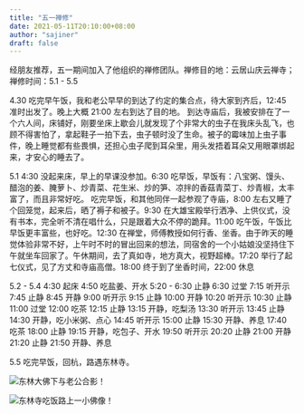 ```yaml
---
title: "五一禅修"
date: 2021-05-11T20:10:00+08:00
author: "sajiner"
draft: false
---
```

经朋友推荐，五一期间加入了他组织的禅修团队。禅修目的地：云居山庆云禅寺；禅修时间：5.1 - 5.5

4.30 
吃完早午饭，我和老公早早的到达了约定的集合点，待大家到齐后，12:45 准时出发了。晚上大概 21:00 左右到达了目的地。
到达寺庙后，我被安排在了一个六人间，床铺好，刚要坐床上歇会儿就发现了个非常大的虫子在我床头乱飞，也顾不得害怕了，拿起鞋子一拍下去，虫子顿时没了生命。被子的霉味加上虫子事件，晚上睡觉都有些畏惧，还担心虫子爬到耳朵里，用头发捂着耳朵又用眼罩绑起来，才安心的睡去了。

5.1
4:30 没起来床，早上的早课没参加。6:30 吃早饭，早饭有：八宝粥、馒头、醋泡的姜、腌萝卜、炒青菜、花生米、炒的笋、凉拌的香菇青菜丁、炒青椒，太丰富了，而且非常好吃。
吃完早饭，和其他同伴一起参观了寺庙，8:00 左右又睡了个回笼觉，起来后，晒了褥子和被子。9:30 在大雄宝殿举行洒净、上供仪式，没有书本，完全听不清在唱什么，只是跟着大众不停的跪拜。11:00 吃午饭，午饭比早饭更丰富些，也好吃。12:30 在禅堂，师傅教授如何行香、坐香。由于昨天的睡觉体验非常不好，上午时不时的冒出回来的想法，同宿舍的一个小姑娘没坚持住下午就坐车回家了。午休期间，去了真如寺，地方真大，视野超棒。17:20 举行了起七仪式，见了方丈和寺庙高僧。18:00 终于到了坐香时间，22:00 休息

5.2 - 5.4
4:30 起床
4:50 吃盐姜、开水
5:20 - 6:30 止静
6:30 过堂
7:15 听开示
7:45 止静
8:45 开静
9:00 听开示
9:15 止静
10:00 开静
10:20 听开示
10:30 止静
11:00 过堂
12:00 吃茶
12:15 止静
13:15 开静，吃梨汤
13:30 听开示
13:45 止静
14:30 开静，吃小米粥、点心
14:45 听开示
15:00 止静
15:30 开静、养息
17:40 吃茶
18:00 止静
19:15 开静，吃包子、开水
19:50 听开示
20:20 止静
21:00 开静
21:20 止静
21:50 开静、养息

5.5
吃完早饭，回杭，路遇东林寺。

![东林大佛下与老公合影！](/img/2021-05-05-合影.jpg)

![东林寺吃饭路上一小佛像！](/img/2021-05-05-佛像.jpg)
